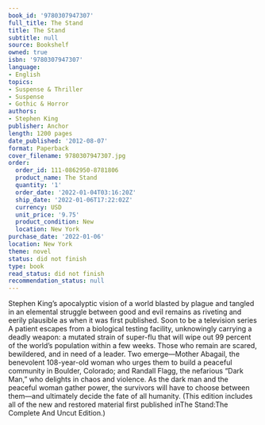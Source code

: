 ```yaml
---
book_id: '9780307947307'
full_title: The Stand
title: The Stand
subtitle: null
source: Bookshelf
owned: true
isbn: '9780307947307'
language:
- English
topics:
- Suspense & Thriller
- Suspense
- Gothic & Horror
authors:
- Stephen King
publisher: Anchor
length: 1200 pages
date_published: '2012-08-07'
format: Paperback
cover_filename: 9780307947307.jpg
order:
  order_id: 111-0862950-8781806
  product_name: The Stand
  quantity: '1'
  order_date: '2022-01-04T03:16:20Z'
  ship_date: '2022-01-06T17:22:02Z'
  currency: USD
  unit_price: '9.75'
  product_condition: New
  location: New York
purchase_date: '2022-01-06'
location: New York
theme: novel
status: did not finish
type: book
read_status: did not finish
recommendation_status: null
---
```

Stephen King’s apocalyptic vision of a world blasted by plague and tangled in an elemental struggle between good and evil remains as riveting and eerily plausible as when it was first published.
Soon to be a television series
A patient escapes from a biological testing facility, unknowingly carrying a deadly weapon: a mutated strain of super-flu that will wipe out 99 percent of the world’s population within a few weeks. Those who remain are scared, bewildered, and in need of a leader. Two emerge—Mother Abagail, the benevolent 108-year-old woman who urges them to build a peaceful community in Boulder, Colorado; and Randall Flagg, the nefarious “Dark Man,” who delights in chaos and violence. As the dark man and the peaceful woman gather power, the survivors will have to choose between them—and ultimately decide the fate of all humanity.
(This edition includes all of the new and restored material first published inThe Stand:The Complete And Uncut Edition.)
